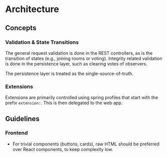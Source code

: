# Architecture

## Concepts

### Validation & State Transitions

The general request validation is done in the REST controllers, as is the transition of states (e.g., joining rooms or
voting).
Integrity related validation is done in the persistence layer, such as clearing votes of observers.

The persistence layer is treated as the single-source-of-truth.

### Extensions

Extensions are primarily controlled using spring profiles that start with the prefix `extension:`. This is then
delegated to the web app.

## Guidelines

### Frontend

- For trivial components (buttons, cards), raw HTML should be preferred over React components, to keep complexity low.
